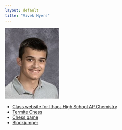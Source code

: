```yaml
---
layout: default
title: "Vivek Myers"
---
```


![Vivek Myers](pictures/vivek-myers-2017.jpg)
- [Class website for Ithaca High School AP Chemistry](http://www.tuorichem.com)
- [Termite Chess](http://kbam.net/termite)
- [Chess game](lib/Chess.jar)
- [Blockjumper](https://vm0.neocities.org/block-jumper.html)

<script type="text/javascript">
  var pt = document.getElementsByClassName("project-tagline")
  for (var i = 0; i < pt.length; i++) {
    pt[i].parentNode.removeChild(pt[i])
  }
  var pn = document.getElementsByClassName("project-name")
  for (var i = 0; i < pn.length; i++) {
    pn[i].innerText = "Vivek Myers"
  }
  var footer = document.getElementsByClassName("site-footer")
  for (var i = 0; i < footer.length; i++) {
    footer[i].parentNode.removeChild(footer[i])
  }
</script>
